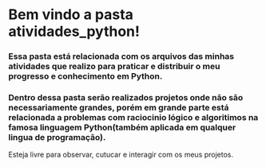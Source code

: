 # Bem vindo a pasta atividades_python!

### Essa pasta está relacionada com os arquivos das minhas atividades que realizo para praticar e distribuir o meu progresso e conhecimento em Python. 

### Dentro dessa pasta serão realizados projetos onde não são necessariamente grandes, porém em grande parte está relacionada a problemas com raciocinio lógico e algoritimos na famosa linguagem Python(também aplicada em qualquer lingua de programação).

Esteja livre para observar, cutucar e interagir com os meus projetos.
